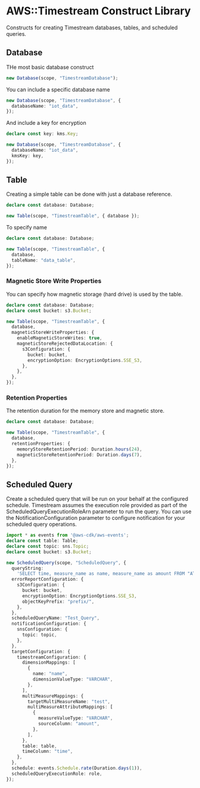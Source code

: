 # AWS::Timestream Construct Library

Constructs for creating Timestream databases, tables, and scheduled queries.

## Database

THe most basic database construct

```ts
new Database(scope, "TimestreamDatabase");
```

You can include a specific database name

```ts
new Database(scope, "TimestreamDatabase", {
  databaseName: "iot_data",
});
```

And include a key for encryption

```ts
declare const key: kms.Key;

new Database(scope, "TimestreamDatabase", {
  databaseName: "iot_data",
  kmsKey: key,
});
```

## Table

Creating a simple table can be done with just a database reference.

```ts
declare const database: Database;

new Table(scope, "TimestreamTable", { database });
```

To specify name

```ts
declare const database: Database;

new Table(scope, "TimestreamTable", {
  database,
  tableName: "data_table",
});
```

### Magnetic Store Write Properties

You can specify how magnetic storage (hard drive) is used by the table.

```ts
declare const database: Database;
declare const bucket: s3.Bucket;

new Table(scope, "TimestreamTable", {
  database,
  magneticStoreWriteProperties: {
    enableMagneticStoreWrites: true,
    magneticStoreRejectedDataLocation: {
      s3Configuration: {
        bucket: bucket,
        encryptionOption: EncryptionOptions.SSE_S3,
      },
    },
  },
});
```

### Retention Properties

The retention duration for the memory store and magnetic store.

```ts
declare const database: Database;

new Table(scope, "TimestreamTable", {
  database,
  retentionProperties: {
    memoryStoreRetentionPeriod: Duration.hours(24),
    magneticStoreRetentionPeriod: Duration.days(7),
  },
});
```

## Scheduled Query

Create a scheduled query that will be run on your behalf at the configured schedule. Timestream assumes the execution role provided as part of the ScheduledQueryExecutionRoleArn parameter to run the query. You can use the NotificationConfiguration parameter to configure notification for your scheduled query operations.

```ts
import * as events from '@aws-cdk/aws-events';
declare const table: Table;
declare const topic: sns.Topic;
declare const bucket: s3.Bucket;

new ScheduledQuery(scope, "ScheduledQuery", {
  queryString:
    'SELECT time, measure_name as name, measure_name as amount FROM "ATestDB"."Test"',
  errorReportConfiguration: {
    s3Configuration: {
      bucket: bucket,
      encryptionOption: EncryptionOptions.SSE_S3,
      objectKeyPrefix: "prefix/",
    },
  },
  scheduledQueryName: "Test_Query",
  notificationConfiguration: {
    snsConfiguration: {
      topic: topic,
    },
  },
  targetConfiguration: {
    timestreamConfiguration: {
      dimensionMappings: [
        {
          name: "name",
          dimensionValueType: "VARCHAR",
        },
      ],
      multiMeasureMappings: {
        targetMultiMeasureName: "test",
        multiMeasureAttributeMappings: [
          {
            measureValueType: "VARCHAR",
            sourceColumn: "amount",
          },
        ],
      },
      table: table,
      timeColumn: "time",
    },
  },
  schedule: events.Schedule.rate(Duration.days(1)),
  scheduledQueryExecutionRole: role,
});
```
